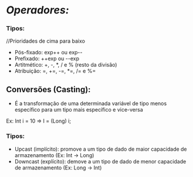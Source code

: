 # *_Operadores:_*
### Tipos:                                                 
//Prioridades de cima para baixo

- Pós-fixado: exp++ ou exp--
- Prefixado: ++exp ou --exp
- Artitmético: +, -, *, / e % (resto da divisão)
- Atribuição: =, +=, -=, *=, /= e %=

## Conversões (Casting):
- É a transformação de uma determinada variável de tipo menos específico para um tipo mais específico e vice-versa

Ex: Int i = 10 => I = (Long) i;

### Tipos:
- Upcast (implícito): promove a um tipo de dado de maior capacidade de armazenamento (Ex: Int -> Long)
- Downcast (explícito): demove a um tipo de dado de menor capacidade de armazenamento (Ex: Long -> Int)
